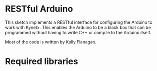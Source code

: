 # RESTful Arduino
This sketch implements a RESTful interface for configuring the Arduino to work
with Kynetx. This enables the Arduino to be a black box that can be programmed
without having to write C++ or compile to the Arduino itself.

Most of the code is written by Kelly Flanagan.

# Required libraries

